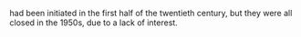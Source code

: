 had been initiated in the first half of the twentieth century, but they were all closed in the 1950s, due to a lack of interest.